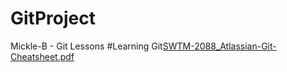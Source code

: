 # GitProject
Mickle-B - Git Lessons
#Learning Git[SWTM-2088_Atlassian-Git-Cheatsheet.pdf](https://github.com/Mickle-B/GitProject/files/9751140/SWTM-2088_Atlassian-Git-Cheatsheet.pdf)
